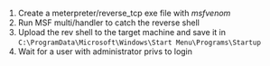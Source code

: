 1) Create a meterpreter/reverse_tcp exe file with *msfvenom*
2) Run MSF multi/handler to catch the reverse shell
3) Upload the rev shell to the target machine and save it in `C:\ProgramData\Microsoft\Windows\Start Menu\Programs\Startup`
4) Wait for a user with administrator privs to login